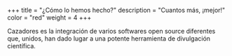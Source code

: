 +++
title = "¿Cómo lo hemos hecho?"
description = "Cuantos más, ¡mejor!"
color = "red"
weight = 4
+++

Cazadores es la integración de varios softwares open source diferentes que, unidos, han dado lugar a una potente herramienta de divulgación científica.
